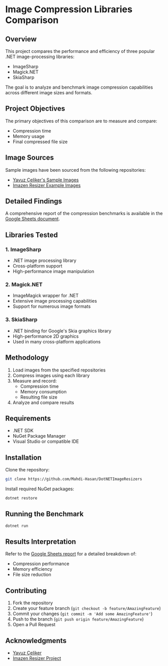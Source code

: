 # Image Compression Libraries Comparison

## Overview

This project compares the performance and efficiency of three popular .NET image-processing libraries:
- ImageSharp
- Magick.NET
- SkiaSharp

The goal is to analyze and benchmark image compression capabilities across different image sizes and formats.

## Project Objectives

The primary objectives of this comparison are to measure and compare:
- Compression time
- Memory usage
- Final compressed file size

## Image Sources

Sample images have been sourced from the following repositories:
- [Yavuz Çeliker's Sample Images](https://github.com/yavuzceliker/sample-images/)
- [Imazen Resizer Example Images](https://github.com/imazen/resizer/tree/develop/examples/images)

## Detailed Findings

A comprehensive report of the compression benchmarks is available in the [Google Sheets document](https://docs.google.com/spreadsheets/d/1wxENh8kDOpWUOJT2Pp-S5Jlfuiw5I_TFfOPBURXOktw/edit?usp=sharing).

## Libraries Tested

### 1. ImageSharp
- .NET image processing library
- Cross-platform support
- High-performance image manipulation

### 2. Magick.NET
- ImageMagick wrapper for .NET
- Extensive image processing capabilities
- Support for numerous image formats

### 3. SkiaSharp
- .NET binding for Google's Skia graphics library
- High-performance 2D graphics
- Used in many cross-platform applications

## Methodology

1. Load images from the specified repositories
2. Compress images using each library
3. Measure and record:
   - Compression time
   - Memory consumption
   - Resulting file size
4. Analyze and compare results

## Requirements

- .NET SDK
- NuGet Package Manager
- Visual Studio or compatible IDE

## Installation

Clone the repository:
```bash
git clone https://github.com/Mahdi-Hasan/DotNETImageResizers
```

Install required NuGet packages:
```bash
dotnet restore
```

## Running the Benchmark

```bash
dotnet run
```

## Results Interpretation

Refer to the [Google Sheets report](https://docs.google.com/spreadsheets/d/1wxENh8kDOpWUOJT2Pp-S5Jlfuiw5I_TFfOPBURXOktw/edit?usp=sharing) for a detailed breakdown of:
- Compression performance
- Memory efficiency
- File size reduction

## Contributing

1. Fork the repository
2. Create your feature branch (`git checkout -b feature/AmazingFeature`)
3. Commit your changes (`git commit -m 'Add some AmazingFeature'`)
4. Push to the branch (`git push origin feature/AmazingFeature`)
5. Open a Pull Request

## Acknowledgments

- [Yavuz Çeliker](https://github.com/yavuzceliker)
- [Imazen Resizer Project](https://github.com/imazen/resizer)
